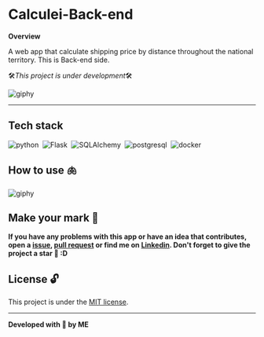 # Calculei-Back-end

**Overview**

A web app that calculate shipping price by distance throughout the national territory. This is Back-end side.

🛠️*This project is under development*🛠️


![giphy](https://github.com/upALX/All-Assets/blob/main/construction-little-girl.webp)

---

## Tech stack
![python](https://img.shields.io/badge/-Python-05122A?style=flat&logo=python)&nbsp;
![Flask](https://img.shields.io/badge/-Flask-05122A?style=flat&logo=Flask)&nbsp;
![SQLAlchemy](https://img.shields.io/badge/-SQLAlchemy-05122A?style=flat&logo=SQLAlchemy)&nbsp;
![postgresql](https://img.shields.io/badge/-postgresql-05122A?style=flat&logo=postgresql)&nbsp;
![docker](https://img.shields.io/badge/-Docker-05122A?style=flat&logo=docker)&nbsp;

## How to use 🫁

![giphy](https://github.com/upALX/All-Assets/blob/main/sla.webp)

## Make your mark :triangular_flag_on_post:      

**If you have any problems with this app or have an idea that contributes, open a [issue](https://github.com/upALX/Calculei/issues), [pull request](https://github.com/upALX/Calculei/pulls) or find me on [Linkedin](https://www.linkedin.com/in/alxinc/). Don't forget to give the project a star 🌟 :D**

## License :unlock:

This project is under the [MIT license](https://github.com/upALX/Calculei/blob/main/LICENSE).

---

**Developed with 💜 by ME**
